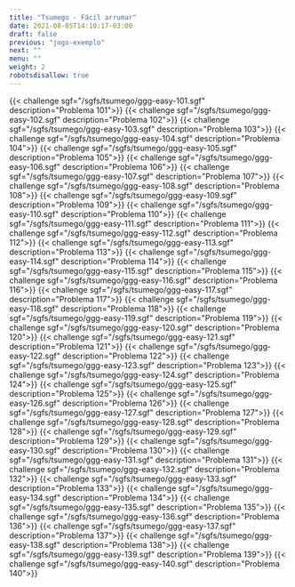 ```yaml
---
title: "Tsumego - Fácil arrumar"
date: 2021-08-05T14:10:17-03:00
draft: false
previous: "jogo-exemplo"
next: ""
menu: ""
weight: 2
robotsdisallow: true
---
```


{{< challenge sgf="/sgfs/tsumego/ggg-easy-101.sgf" description="Problema 101">}}<ok>
{{< challenge sgf="/sgfs/tsumego/ggg-easy-102.sgf" description="Problema 102">}}<ok>
{{< challenge sgf="/sgfs/tsumego/ggg-easy-103.sgf" description="Problema 103">}}<ok>
{{< challenge sgf="/sgfs/tsumego/ggg-easy-104.sgf" description="Problema 104">}}
{{< challenge sgf="/sgfs/tsumego/ggg-easy-105.sgf" description="Problema 105">}}<ok>
{{< challenge sgf="/sgfs/tsumego/ggg-easy-106.sgf" description="Problema 106">}}
{{< challenge sgf="/sgfs/tsumego/ggg-easy-107.sgf" description="Problema 107">}}
{{< challenge sgf="/sgfs/tsumego/ggg-easy-108.sgf" description="Problema 108">}}
{{< challenge sgf="/sgfs/tsumego/ggg-easy-109.sgf" description="Problema 109">}}
{{< challenge sgf="/sgfs/tsumego/ggg-easy-110.sgf" description="Problema 110">}}
{{< challenge sgf="/sgfs/tsumego/ggg-easy-111.sgf" description="Problema 111">}}
{{< challenge sgf="/sgfs/tsumego/ggg-easy-112.sgf" description="Problema 112">}}
{{< challenge sgf="/sgfs/tsumego/ggg-easy-113.sgf" description="Problema 113">}}
{{< challenge sgf="/sgfs/tsumego/ggg-easy-114.sgf" description="Problema 114">}}
{{< challenge sgf="/sgfs/tsumego/ggg-easy-115.sgf" description="Problema 115">}}
{{< challenge sgf="/sgfs/tsumego/ggg-easy-116.sgf" description="Problema 116">}}
{{< challenge sgf="/sgfs/tsumego/ggg-easy-117.sgf" description="Problema 117">}}
{{< challenge sgf="/sgfs/tsumego/ggg-easy-118.sgf" description="Problema 118">}}
{{< challenge sgf="/sgfs/tsumego/ggg-easy-119.sgf" description="Problema 119">}}
{{< challenge sgf="/sgfs/tsumego/ggg-easy-120.sgf" description="Problema 120">}}
{{< challenge sgf="/sgfs/tsumego/ggg-easy-121.sgf" description="Problema 121">}}
{{< challenge sgf="/sgfs/tsumego/ggg-easy-122.sgf" description="Problema 122">}}
{{< challenge sgf="/sgfs/tsumego/ggg-easy-123.sgf" description="Problema 123">}}
{{< challenge sgf="/sgfs/tsumego/ggg-easy-124.sgf" description="Problema 124">}}
{{< challenge sgf="/sgfs/tsumego/ggg-easy-125.sgf" description="Problema 125">}}
{{< challenge sgf="/sgfs/tsumego/ggg-easy-126.sgf" description="Problema 126">}}
{{< challenge sgf="/sgfs/tsumego/ggg-easy-127.sgf" description="Problema 127">}}
{{< challenge sgf="/sgfs/tsumego/ggg-easy-128.sgf" description="Problema 128">}}
{{< challenge sgf="/sgfs/tsumego/ggg-easy-129.sgf" description="Problema 129">}}
{{< challenge sgf="/sgfs/tsumego/ggg-easy-130.sgf" description="Problema 130">}}
{{< challenge sgf="/sgfs/tsumego/ggg-easy-131.sgf" description="Problema 131">}}
{{< challenge sgf="/sgfs/tsumego/ggg-easy-132.sgf" description="Problema 132">}}
{{< challenge sgf="/sgfs/tsumego/ggg-easy-133.sgf" description="Problema 133">}}
{{< challenge sgf="/sgfs/tsumego/ggg-easy-134.sgf" description="Problema 134">}}
{{< challenge sgf="/sgfs/tsumego/ggg-easy-135.sgf" description="Problema 135">}}
{{< challenge sgf="/sgfs/tsumego/ggg-easy-136.sgf" description="Problema 136">}}
{{< challenge sgf="/sgfs/tsumego/ggg-easy-137.sgf" description="Problema 137">}}
{{< challenge sgf="/sgfs/tsumego/ggg-easy-138.sgf" description="Problema 138">}}
{{< challenge sgf="/sgfs/tsumego/ggg-easy-139.sgf" description="Problema 139">}}
{{< challenge sgf="/sgfs/tsumego/ggg-easy-140.sgf" description="Problema 140">}}

